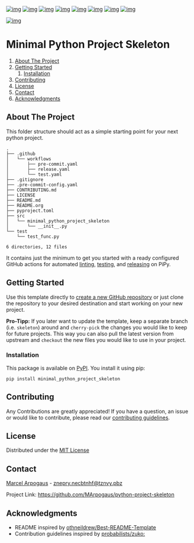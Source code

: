 [![img](https://img.shields.io/github/contributors/MArpogaus/python-project-skeleton.svg?style=flat-square)](https://github.com/MArpogaus/python-project-skeleton/graphs/contributors)
[![img](https://img.shields.io/github/forks/MArpogaus/python-project-skeleton.svg?style=flat-square)](https://github.com/MArpogaus/python-project-skeleton/network/members)
[![img](https://img.shields.io/github/stars/MArpogaus/python-project-skeleton.svg?style=flat-square)](https://github.com/MArpogaus/python-project-skeleton/stargazers)
[![img](https://img.shields.io/github/issues/MArpogaus/python-project-skeleton.svg?style=flat-square)](https://github.com/MArpogaus/python-project-skeleton/issues)
[![img](https://img.shields.io/github/license/MArpogaus/python-project-skeleton.svg?style=flat-square)](https://github.com/MArpogaus/python-project-skeleton/blob/main/LICENSE)
[![img](https://img.shields.io/github/actions/workflow/status/MArpogaus/python-project-skeleton/test.yaml.svg?label=test&style=flat-square)](https://github.com/MArpogaus/python-project-skeleton/actions/workflows/test.yaml)
[![img](https://img.shields.io/badge/pre--commit-enabled-brightgreen.svg?logo=pre-commit&style=flat-square)](https://github.com/MArpogaus/python-project-skeleton/blob/main/.pre-commit-config.yaml)
[![img](https://img.shields.io/badge/-LinkedIn-black.svg?style=flat-square&logo=linkedin&colorB=555)](https://linkedin.com/in/MArpogaus)

[![img](https://img.shields.io/pypi/v/minimal-python-project-skeleton.svg?style=flat-square)](https://pypi.org/project/minimal-python-project-skeleton)


# Minimal Python Project Skeleton

1.  [About The Project](#orgec9657a)
2.  [Getting Started](#orgddff7eb)
    1.  [Installation](#orgcbc7cfb)
3.  [Contributing](#org259be4a)
4.  [License](#org0f6c619)
5.  [Contact](#orge69fd4c)
6.  [Acknowledgments](#orgc17cb0c)


<a id="orgec9657a"></a>

## About The Project

This folder structure should act as a simple starting point for your next python project.

    .
    ├── .github
    │   └── workflows
    │       ├── pre-commit.yaml
    │       ├── release.yaml
    │       └── test.yaml
    ├── .gitignore
    ├── .pre-commit-config.yaml
    ├── CONTRIBUTING.md
    ├── LICENSE
    ├── README.md
    ├── README.org
    ├── pyproject.toml
    ├── src
    │   └── minimal_python_project_skeleton
    │       └── __init__.py
    └── test
        └── test_func.py

    6 directories, 12 files

It contains just the minimum to get you started with a ready configured GitHub actions for automated [linting](<https://github.com/MArpogaus/minimal-python-project-skeleton/blob/main/.github/workflows/pre-commit.yaml>), [testing](<https://github.com/MArpogaus/minimal-python-project-skeleton/blob/main/.github/workflows/test.yaml>), and [releasing](<https://github.com/MArpogaus/minimal-python-project-skeleton/blob/main/.github/workflows/release.yaml>) on PiPy.


<a id="orgddff7eb"></a>

## Getting Started

Use this template directly to [create a new GitHub repository](<https://github.com/new?template_name=minimal-python-project-skeleton&template_owner=MArpogaus>) or just clone the repository to your desired destination and start working on your new project.

**Pro-Tipp:** If you later want to update the template, keep a separate branch (i.e. `skeleton`) around and `cherry-pick` the changes you would like to keep for future projects.
This way you can also pull the latest version from upstream and `checkout` the new files you would like to use in your project.


<a id="orgcbc7cfb"></a>

### Installation

This package is available on [PyPI](https://pypi.org/project/minimal-python-project-skeleton/). You install it using pip:

    pip install minimal_python_project_skeleton


<a id="org259be4a"></a>

## Contributing

Any Contributions are greatly appreciated! If you have a question, an issue or would like to contribute, please read our [contributing guidelines](CONTRIBUTING.md).


<a id="org0f6c619"></a>

## License

Distributed under the [MIT License](LICENSE)


<a id="orge69fd4c"></a>

## Contact

[Marcel Arpogaus](https://github.com/MArpogaus/) - [znepry.necbtnhf@tznvy.pbz](mailto:znepry.necbtnhf@tznvy.pbz)

Project Link:
<https://github.com/MArpogaus/python-project-skeleton>


<a id="orgc17cb0c"></a>

## Acknowledgments

-   README inspired by [othneildrew/Best-README-Template](https://github.com/othneildrew/Best-README-Template)
-   Contribution guidelines inspired by [probabilists/zuko:](https://github.com/probabilists/zuko/)
